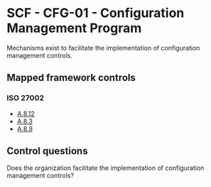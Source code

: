 # SCF - CFG-01 - Configuration Management Program
Mechanisms exist to facilitate the implementation of configuration management controls.
## Mapped framework controls
### ISO 27002
- [A.8.12](../iso27002/a-8.md#a812)
- [A.8.3](../iso27002/a-8.md#a83)
- [A.8.9](../iso27002/a-8.md#a89)
  
## Control questions
Does the organization facilitate the implementation of configuration management controls?
  